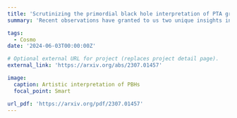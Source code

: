 ```yaml
---
title: 'Scrutinizing the primordial black hole interpretation of PTA gravitational waves and JWST early galaxies'
summary: 'Recent observations have granted to us two unique insights into the early Universe: the presence of a low-frequency stochastic gravitational wave background detected by the NANOGrav and Pulsar Timing Array (PTA) experiments and the emergence of unusually massive galaxy candidates at high redshifts reported by the James Webb Space Telescope (JWST). In this paper, we consider the possibility that both observations have a common origin, namely primordial black holes (PBHs)'

tags:
  - Cosmo
date: '2024-06-03T00:00:00Z'

# Optional external URL for project (replaces project detail page).
external_link: 'https://arxiv.org/abs/2307.01457'

image:
  caption: Artistic interpretation of PBHs
  focal_point: Smart

url_pdf: 'https://arxiv.org/pdf/2307.01457'
---
```

